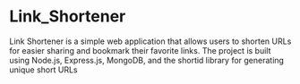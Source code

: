 ﻿# Link_Shortener

 Link Shortener is a simple web application that allows users to shorten URLs for easier sharing and bookmark their favorite links. The project is built using Node.js, Express.js, MongoDB, and the shortid library for generating unique short URLs
